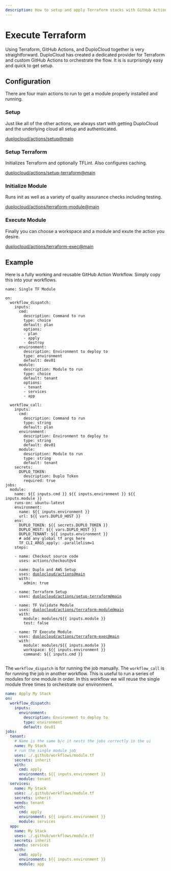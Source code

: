 ```yaml
---
description: How to setup and apply Terraform stacks with GitHub Actions.
---
```


# Execute Terraform

Using Terraform, GitHub Actions, and DuploCloud together is very straightforward. DuploCloud has created a dedicated provider for Terraform and custom GitHub Actions to orchestrate the flow.  It is is surprisingly easy and quick to get setup.&#x20;

## Configuration

There are four main actions to run to get a module properly installed and running.&#x20;

### Setup

Just like all of the other actions, we always start with getting DuploCloud and the underlying cloud all setup and authenticated.&#x20;

[duplocloud/actions/setup@main](https://github.com/duplocloud/actions/tree/main/setup)

### Setup Terraform

Initializes Terraform and optionally TFLint. Also configures caching.&#x20;

[duplocloud/actions/setup-terraform@main](https://github.com/duplocloud/actions/tree/main/setup-terraform)

### Initialize Module

Runs init as well as a variety of quality assurance checks including testing.&#x20;

[duplocloud/actions/terraform-module@main](https://github.com/duplocloud/actions/tree/main/terraform-module)

### Execute Module

Finally you can choose a workspace and a module and exute the action you desire.&#x20;

[duplocloud/actions/terraform-exec@main](https://github.com/duplocloud/actions/tree/main/terraform-exec)

## Example

Here is a fully working and reusable GitHub Action Workflow. Simply copy this into your workflows.&#x20;

<pre class="language-yaml"><code class="lang-yaml">name: Single TF Module

on:
  workflow_dispatch:
    inputs:
      cmd:
        description: Command to run
        type: choice
        default: plan
        options:
        - plan
        - apply
        - destroy
      environment:
        description: Environment to deploy to
        type: environment
        default: dev01
      module:
        description: Module to run
        type: choice
        default: tenant
        options:
        - tenant
        - services
        - app
      
  workflow_call:
    inputs:
      cmd:
        description: Command to run
        type: string
        default: plan
      environment:
        description: Environment to deploy to
        type: string
        default: dev01
      module:
        description: Module to run
        type: string
        default: tenant
    secrets:
      DUPLO_TOKEN:
        description: Duplo Token
        required: true
jobs:
  module:
    name: ${{ inputs.cmd }} ${{ inputs.environment }} ${{ inputs.module }}
    runs-on: ubuntu-latest
    environment: 
      name: ${{ inputs.environment }}
      url: ${{ vars.DUPLO_HOST }}
    env:
      DUPLO_TOKEN: ${{ secrets.DUPLO_TOKEN }}
      DUPLO_HOST: ${{ vars.DUPLO_HOST }}
      DUPLO_TENANT: ${{ inputs.environment }}
      # add any global tf args here
      TF_CLI_ARGS_apply: -parallelism=1
    steps:

    - name: Checkout source code
      uses: actions/checkout@v4

    - name: Duplo and AWS Setup
      uses: <a data-footnote-ref href="#user-content-fn-1">duplocloud/actions@main</a>
      with:
        admin: true
    
    - name: Terraform Setup
      uses: <a data-footnote-ref href="#user-content-fn-2">duplocloud/actions/setup-terraform@main</a>

    - name: TF Validate Module
      uses: <a data-footnote-ref href="#user-content-fn-3">duplocloud/actions/terraform-module@main</a>
      with:
        module: modules/${{ inputs.module }}
        test: false

    - name: TF Execute Module
      uses: <a data-footnote-ref href="#user-content-fn-4">duplocloud/actions/terraform-exec@main</a>
      with:
        module: modules/${{ inputs.module }}
        workspace: ${{ inputs.environment }}
        command: ${{ inputs.cmd }}

</code></pre>

The `workflow_dispatch` is for running the job manually. The `workflow_call` is for running the job in another workflow. This is useful to run a series of modules for one module in order. In this workflow we will reuse the single module three times to orchestrate our environment.&#x20;

```yaml
name: Apply My Stack
on:
  workflow_dispatch:
    inputs:
      environment:
        description: Environment to deploy to
        type: environment
        default: dev01
jobs:
  tenant:
    # Name is the same b/c it nests the jobs correctly in the ui
    name: My Stack 
    # run the single module job
    uses: ./.github/workflows/module.tf
    secrets: inherit
    with:
      cmd: apply
      environment: ${{ inputs.environment }}
      module: tenant
  services:
    name: My Stack
    uses: ./.github/workflows/module.tf
    secrets: inherit
    needs: tenant
    with:
      cmd: apply
      environment: ${{ inputs.environment }}
      module: services
  app:
    name: My Stack
    uses: ./.github/workflows/module.tf
    secrets: inherit
    needs: services
    with:
      cmd: apply
      environment: ${{ inputs.environment }}
      module: app
```

[^1]: [https://github.com/duplocloud/actions](https://github.com/duplocloud/actions)

[^2]: [https://github.com/duplocloud/actions/tree/main/setup-terraform](https://github.com/duplocloud/actions/tree/main/setup-terraform)

[^3]: [https://github.com/duplocloud/actions/tree/main/terraform-module](https://github.com/duplocloud/actions/tree/main/terraform-module)

[^4]: [https://github.com/duplocloud/actions/tree/main/terraform-exec](https://github.com/duplocloud/actions/tree/main/terraform-exec)
